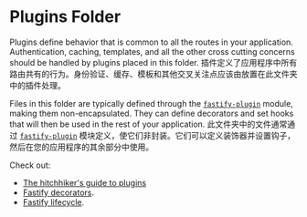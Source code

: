 # Plugins Folder

Plugins define behavior that is common to all the routes in your
application. Authentication, caching, templates, and all the other cross
cutting concerns should be handled by plugins placed in this folder.
插件定义了应用程序中所有路由共有的行为。身份验证、缓存、模板和其他交叉关注点应该由放置在此文件夹中的插件处理。

Files in this folder are typically defined through the
[`fastify-plugin`](https://github.com/fastify/fastify-plugin) module,
making them non-encapsulated. They can define decorators and set hooks
that will then be used in the rest of your application.
此文件夹中的文件通常通过 [`fastify-plugin`](https://github.com/fastify/fastify-plugin) 模块定义，使它们非封装。它们可以定义装饰器并设置钩子，然后在您的应用程序的其余部分中使用。

Check out:

* [The hitchhiker's guide to plugins](https://www.fastify.io/docs/latest/Guides/Plugins-Guide/)
* [Fastify decorators](https://www.fastify.io/docs/latest/Reference/Decorators/).
* [Fastify lifecycle](https://www.fastify.io/docs/latest/Reference/Lifecycle/).
